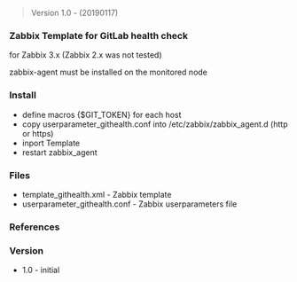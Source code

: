 > Version 1.0 - (20190117)

### Zabbix Template for GitLab health check

for Zabbix 3.x (Zabbix 2.x was not tested)

zabbix-agent must be installed on the monitored node

### Install

* define macros {$GIT_TOKEN} for each host
* copy userparameter_githealth.conf into /etc/zabbix/zabbix_agent.d (http or https)
* inport Template 
* restart zabbix_agent

### Files

* template_githealth.xml - Zabbix template 
* userparameter_githealth.conf - Zabbix userparameters file

### References


### Version

* 1.0 - initial





